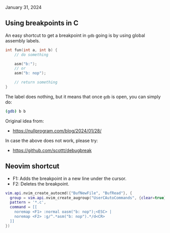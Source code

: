 January 31, 2024

## Using breakpoints in C

An easy shortcut to get a breakpoint in `gdb` going is by using global assembly
labels.

```c
int fun(int a, int b) {
    // do something

    asm("b:");
    // or
    asm("b: nop");

    // return something
}
```

The label does nothing, but it means that once `gdb` is open, you can simply
do:

```sh
(gdb) b b
```

Original idea from:
- https://nullprogram.com/blog/2024/01/28/

In case the above does not work, please try:
- https://github.com/scottt/debugbreak

## Neovim shortcut

- F1: Adds the breakpoint in a new line under the cursor.
- F2: Deletes the breakpoint.

```lua
vim.api.nvim_create_autocmd({"BufNewFile", "BufRead"}, {
  group = vim.api.nvim_create_augroup("UserCAutoCommands", {clear=true}),
  pattern = '*.c',
  command = [[
    noremap <F1> :normal oasm("b: nop");<ESC> |
    noremap <F2> :g/^.*asm("b: nop").*/d<CR>
  ]]
})
```
